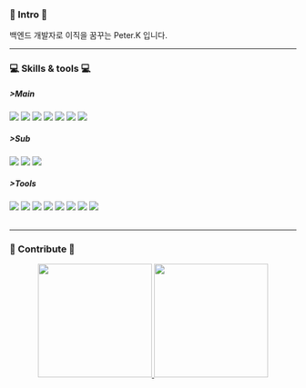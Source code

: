 ### 👋 Intro 👋
백엔드 개발자로 이직을 꿈꾸는 Peter.K 입니다.

---
### 💻 Skills & tools 💻
##### >Main
<div>
  <img src="https://img.shields.io/badge/java-%23ED8B00.svg?style=flat&logo=java&logoColor=white">
  <img src="https://img.shields.io/badge/Spring-6DB33F?style=flat&logo=Spring&logoColor=white">
  <img src="https://img.shields.io/badge/Spring Boot-6DB33F?style=flat&logo=Spring Boot&logoColor=white">
  <img src="https://img.shields.io/badge/Mybatis-E6CBA8?style=flat">
  <img src="https://img.shields.io/badge/JPA-0008C1?style=flat&logoColor=white">
  <img src="https://img.shields.io/badge/MariaDB-003545?style=flat&logo=MariaDB&logoColor=white">
  <img src="https://img.shields.io/badge/MySQL-4479A1?style=flat&logo=MySQL&logoColor=white">

</div>

##### >Sub
<div>
  <img src="https://img.shields.io/badge/html5-E34F26?style=flat&logo=html5&logoColor=white">
  <img src="https://img.shields.io/badge/css3-%231572B6.svg?style=flat&logo=css3&logoColor=white">
  <img src="https://img.shields.io/badge/JavaScript-F7DF1E?style=flat&logo=JavaScript&logoColor=white">

</div>

##### >Tools
<div>
  <img src="https://img.shields.io/badge/Git-F05032?style=flat&logo=Git&logoColor=white">
  <img src="https://img.shields.io/badge/GitHub-181717?style=flat&logo=GitHub&logoColor=white">
  <img src="https://img.shields.io/badge/IntelliJ IDEA-2146C7?style=flat&logo=IntelliJ IDEA&logoColor=white">
  <img src="https://img.shields.io/badge/Eclipse-2146C7?style=flat&logo=Eclipse&logoColor=white">
  <img src="https://img.shields.io/badge/Amazon EC2-FE7A16.svg?style=flat&logo=Amazon EC2&logoColor=white">
  <img src="https://img.shields.io/badge/Amazon S3-FE7A16.svg?style=flat&logo=Amazon S3&logoColor=white">
  <img src="https://img.shields.io/badge/-Swagger-%23Clojure?style=flat&logo=swagger&logoColor=white">
  <img src="https://img.shields.io/badge/Postman-%23Clojure?style=flat&logo=postman&logoColor=white">
</div>
<Br>

---
### 📝 Contribute 📝
<div align="center">
  <a href="https://github.com/supra1nova/github-readme-stats">
    <img src="https://github-readme-stats.vercel.app/api?username=supra1nova&show_icons=true&theme=dracula" height="200px></img>
  </a>
  <a href="https://github.com/supra1nova/github-readme-stats">
    <img src="https://github-readme-stats.vercel.app/api/top-langs/?username=supra1nova&layout=compact" height="200px">
  </a>
</div>


<!--
**supra1nova/supra1nova** is a ✨ _special_ ✨ repository because its `README.md` (this file) appears on your GitHub profile.

Here are some ideas to get you started:
👋
- 🔭 I’m currently working on ...
- 🌱 I’m currently learning ...
- 👯 I’m looking to collaborate on ...
- 🤔 I’m looking for help with ...
- 💬 Ask me about ...
- 📫 How to reach me: ...
- 😄 Pronouns: ...
- ⚡ Fun fact: ...
-->
